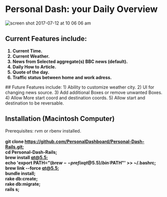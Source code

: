 # Personal Dash: your Daily Overview
![screen shot 2017-07-12 at 10 06 06 am](https://user-images.githubusercontent.com/11463275/28121644-ca5efa98-66e9-11e7-8fb2-e141e797ec59.png)

## Current Features include:<b>
1) Current Time.
2) Current Weather.
3) News from Selected aggregate(s) BBC news (default).
4) Daily How to Article. 
5) Quote of the day.
6) Traffic status between home and work adress.
</b>
## Future Features include:
1) Ability to customize weather city.
2) UI for changing news source.
3) Add additional Boxes or remove unwanted Boxes.
4) Allow More start coord and destination coords.
5) Allow start and destination to be reversable.

## Installation (Macintosh Computer)
Prerequisites: rvm or rbenv installed.
<b>
<br><br>git clone https://github.com/PersonalDashboard/Personal-Dash-Rails.git;
<br>cd Personal-Dash-Rails;
<br>brew install qt@5.5;
<br>echo 'export PATH="$(brew --prefix qt@5.5)/bin:$PATH"' >> ~/.bashrc;
<br>brew link --force qt@5.5;
<br>bundle install;
<br>rake db:create;
<br>rake db:migrate;
<br>rails s;

</b>

